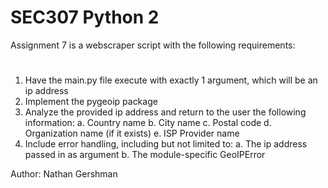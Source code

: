 # SEC307 Python 2
Assignment 7 is a webscraper script with the following requirements:
#
1. Have the main.py file execute with exactly 1 argument, which will be an ip address
2. Implement the pygeoip package
3. Analyze the provided ip address and return to the user the following information:
  a. Country name
  b. City name
  c. Postal code
  d. Organization name (if it exists)
  e. ISP Provider name
4. Include error handling, including but not limited to:
  a. The ip address passed in as argument
  b. The module-specific GeoIPError
  
Author: Nathan Gershman

